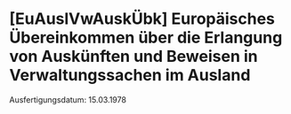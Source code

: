 # [EuAuslVwAuskÜbk] Europäisches Übereinkommen über die Erlangung von Auskünften und Beweisen in Verwaltungssachen im Ausland

Ausfertigungsdatum: 15.03.1978

 